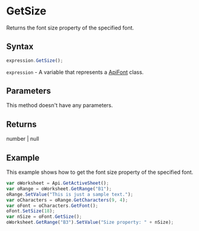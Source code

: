 # GetSize

Returns the font size property of the specified font.

## Syntax

```javascript
expression.GetSize();
```

`expression` - A variable that represents a [ApiFont](../ApiFont.md) class.

## Parameters

This method doesn't have any parameters.

## Returns

number | null

## Example

This example shows how to get the font size property of the specified font.

```javascript
var oWorksheet = Api.GetActiveSheet();
var oRange = oWorksheet.GetRange("B1");
oRange.SetValue("This is just a sample text.");
var oCharacters = oRange.GetCharacters(9, 4);
var oFont = oCharacters.GetFont();
oFont.SetSize(18);
var nSize = oFont.GetSize();
oWorksheet.GetRange("B3").SetValue("Size property: " + nSize);
```
